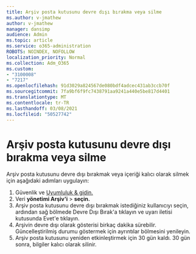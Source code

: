 ```yaml
---
title: Arşiv posta kutusunu devre dışı bırakma veya silme
ms.author: v-jmathew
author: v-jmathew
manager: dansimp
audience: Admin
ms.topic: article
ms.service: o365-administration
ROBOTS: NOINDEX, NOFOLLOW
localization_priority: Normal
ms.collection: Adm_O365
ms.custom:
- "3100008"
- "7217"
ms.openlocfilehash: 91d3029a824567de080bdf4adcec431ab3ccb70f
ms.sourcegitcommit: 7fa9bf6f9fc7438791aa9241a440e5be817d4401
ms.translationtype: MT
ms.contentlocale: tr-TR
ms.lasthandoff: 03/08/2021
ms.locfileid: "50527742"
---
```

# <a name="disable-or-delete-an-archive-mailbox"></a>Arşiv posta kutusunu devre dışı bırakma veya silme

Arşiv posta kutusunu devre dışı bırakmak veya içeriği kalıcı olarak silmek için aşağıdaki adımları uygulayın:

1. Güvenlik ve [Uyumluluk & gidin.]( https://go.microsoft.com/fwlink/p/?linkid=2077143)
2. Veri **yönetimi Arşiv'i**  >  **seçin.**
3. Arşiv posta kutusunu devre dışı bırakmak istediğiniz kullanıcıyı seçin, ardından  sağ bölmede Devre Dışı Bırak'a tıklayın ve uyarı iletisi kutusunda Evet'e tıklayın. 
4. Arşivin devre dışı olarak gösterisi birkaç dakika sürebilir. Güncelleştirilmiş durumu göstermek için ayrıntılar bölmesini yenileyin.
5. Arşiv posta kutusunu yeniden etkinleştirmek için 30 gün kaldı. 30 gün sonra, bilgiler kalıcı olarak silinir.
